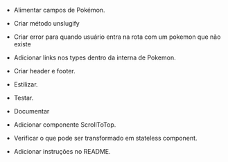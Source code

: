 - Alimentar campos de Pokémon.
- Criar método unslugify
- Criar error para quando usuário entra na rota com um pokemon que não existe
- Adicionar links nos types dentro da interna de Pokemon.

- Criar header e footer.
- Estilizar.
- Testar.
- Documentar

- Adicionar componente ScrollToTop.
- Verificar o que pode ser transformado em stateless component.
- Adicionar instruções no README.

